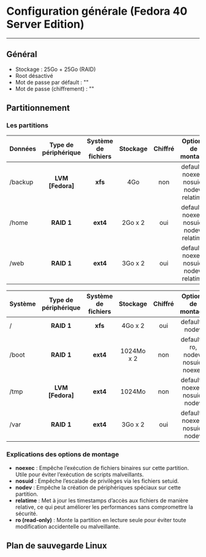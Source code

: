 # Configuration générale (Fedora 40 Server Edition)
----

## Général

- Stockage : 25Go + 25Go (RAID)
- Root désactivé
- Mot de passe par défault : ""
- Mot de passe (chiffrement) : ""

## Partitionnement

### Les partitions

| Données  |     Type de périphérique     | Système de fichiers | Stockage | Chiffré | Options de montage |
| :--------------- |:---------------:|:-----:|:-----:|:-----:|:-----:|
| /backup  |   **LVM [Fedora]**      |  **xfs** | 4Go | non | defaults, noexec, nosuid, nodev, relatime |
| /home | **RAID 1**| **ext4** | 2Go x 2 | oui | defaults, noexec, nosuid, nodev, relatime |
| /web | **RAID 1**| **ext4** | 3Go x 2 | oui | defaults, noexec, nosuid, nodev, relatime |

| Système  |     Type de périphérique     | Système de fichiers | Stockage | Chiffré | Options de montage |
| :--------------- |:---------------:|:-----:|:-----:|:-----:|:-----:|
| / | **RAID 1** | **xfs** | 4Go x 2 | oui | defaults, nodev |
| /boot | **RAID 1** | **ext4** | 1024Mo x 2| non | defaults, ro, nodev, nosuid, noexec |
| /tmp | **LVM [Fedora]** | **ext4** | 1024Mo | non | defaults, noexec, nosuid, nodev |
| /var | **RAID 1** | **ext4** | 3Go x 2 | oui | defaults, noexec, nosuid, nodev |

### Explications des options de montage

- **noexec** : Empêche l’exécution de fichiers binaires sur cette partition. Utile pour éviter l’exécution de scripts malveillants.
- **nosuid** : Empêche l’escalade de privilèges via les fichiers setuid.
- **nodev** : Empêche la création de périphériques spéciaux sur cette partition.
- **relatime** : Met à jour les timestamps d’accès aux fichiers de manière relative, ce qui peut améliorer les performances sans compromettre la sécurité.
- **ro (read-only)** : Monte la partition en lecture seule pour éviter toute modification accidentelle ou malveillante.

## Plan de sauvegarde Linux
